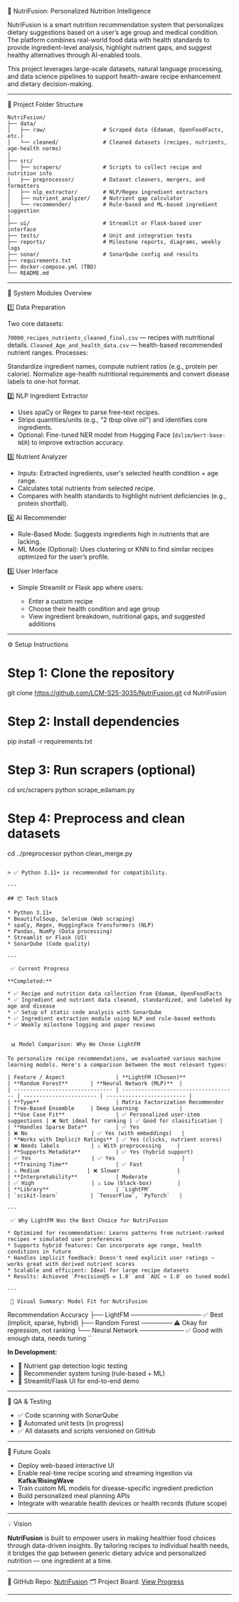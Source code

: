  🥦 NutriFusion: Personalized Nutrition Intelligence

NutriFusion is a smart nutrition recommendation system that personalizes dietary suggestions based on a user’s age group and medical condition. The platform combines real-world food data with health standards to provide ingredient-level analysis, highlight nutrient gaps, and suggest healthy alternatives through AI-enabled tools.

This project leverages large-scale datasets, natural language processing, and data science pipelines to support health-aware recipe enhancement and dietary decision-making.

---

 🚀 Project Folder Structure

```
NutriFusion/
├── data/
│   ├── raw/                  # Scraped data (Edamam, OpenFoodFacts, etc.)
│   └── cleaned/              # Cleaned datasets (recipes, nutrients, age-health norms)
│
├── src/
│   ├── scrapers/             # Scripts to collect recipe and nutrition info
│   ├── preprocessor/         # Dataset cleaners, mergers, and formatters
│   ├── nlp_extractor/        # NLP/Regex ingredient extractors
│   ├── nutrient_analyzer/    # Nutrient gap calculator
│   └── recommender/          # Rule-based and ML-based ingredient suggestion
│
├── ui/                       # Streamlit or Flask-based user interface
├── tests/                    # Unit and integration tests
├── reports/                  # Milestone reports, diagrams, weekly logs
├── sonar/                    # SonarQube config and results
├── requirements.txt
├── docker-compose.yml (TBD)
└── README.md
```

---

🧠 System Modules Overview

1️⃣ Data Preparation

 Two core datasets:

   `70000_recipes_nutrients_cleaned_final.csv` — recipes with nutritional details.
   `Cleaned_Age_and_health_data.csv` — health-based recommended nutrient ranges.
 Processes:

   Standardize ingredient names, compute nutrient ratios (e.g., protein per calorie).
   Normalize age-health nutritional requirements and convert disease labels to one-hot format.

 2️⃣ NLP Ingredient Extractor

* Uses spaCy or Regex to parse free-text recipes.
* Strips quantities/units (e.g., "2 tbsp olive oil") and identifies core ingredients.
* Optional: Fine-tuned NER model from Hugging Face (`dslim/bert-base-NER`) to improve extraction accuracy.

 3️⃣ Nutrient Analyzer

* Inputs: Extracted ingredients, user's selected health condition + age range.
* Calculates total nutrients from selected recipe.
* Compares with health standards to highlight nutrient deficiencies (e.g., protein shortfall).

 4️⃣ AI Recommender

* Rule-Based Mode: Suggests ingredients high in nutrients that are lacking.
* ML Mode (Optional): Uses clustering or KNN to find similar recipes optimized for the user’s profile.

 5️⃣ User Interface

* Simple Streamlit or Flask app where users:

  * Enter a custom recipe
  * Choose their health condition and age group
  * View ingredient breakdown, nutritional gaps, and suggested additions

---

 ⚙️ Setup Instructions


# Step 1: Clone the repository
git clone https://github.com/LCM-S25-3035/NutriFusion.git
cd NutriFusion

# Step 2: Install dependencies
pip install -r requirements.txt

# Step 3: Run scrapers (optional)
cd src/scrapers
python scrape_edamam.py

# Step 4: Preprocess and clean datasets
cd ../preprocessor
python clean_merge.py
```

> ✅ Python 3.11+ is recommended for compatibility.

---

## 📦 Tech Stack

* Python 3.11+
* BeautifulSoup, Selenium (Web scraping)
* spaCy, Regex, HuggingFace Transformers (NLP)
* Pandas, NumPy (Data processing)
* Streamlit or Flask (UI)
* SonarQube (Code quality)

---

 ✅ Current Progress

**Completed:**

* ✅ Recipe and nutrition data collection from Edamam, OpenFoodFacts
* ✅ Ingredient and nutrient data cleaned, standardized, and labeled by age and disease
* ✅ Setup of static code analysis with SonarQube
* ✅ Ingredient extraction module using NLP and rule-based methods
* ✅ Weekly milestone logging and paper reviews


 📊 Model Comparison: Why We Chose LightFM

To personalize recipe recommendations, we evaluated various machine learning models. Here's a comparison between the most relevant types:

| Feature / Aspect                | **LightFM (Chosen)**                 | **Random Forest**       | **Neural Network (MLP)**  |
| ------------------------------- | ------------------------------------ | ----------------------- | ------------------------- |
| **Type**                        | Matrix Factorization Recommender     | Tree-Based Ensemble     | Deep Learning             |
| **Use Case Fit**                | ✅ Personalized user-item suggestions | ❌ Not ideal for ranking | ✅ Good for classification |
| **Handles Sparse Data**         | ✅ Yes                                | ❌ No                    | ✅ Yes (with embeddings)   |
| **Works with Implicit Ratings** | ✅ Yes (clicks, nutrient scores)      | ❌ Needs labels          | ⚠️ With preprocessing     |
| **Supports Metadata**           | ✅ Yes (hybrid support)               | ✅ Yes                   | ✅ Yes                     |
| **Training Time**               | ✅ Fast                               | ⚠️ Medium               | ❌ Slower                  |
| **Interpretability**            | Moderate                             | ✅ High                  | ⚠️ Low (black-box)        |
| **Library**                     | `LightFM`                            | `scikit-learn`          | `TensorFlow`, `PyTorch`   |

---

 ✅ Why LightFM Was the Best Choice for NutriFusion

* Optimized for recommendation: Learns patterns from nutrient-ranked recipes + simulated user preferences
* Supports hybrid features: Can incorporate age range, health conditions in future
* Handles implicit feedback: Doesn't need explicit user ratings — works great with derived nutrient scores
* Scalable and efficient: Ideal for large recipe datasets
* Results: Achieved `Precision@5 = 1.0` and `AUC ≈ 1.0` on tuned model

---

 🧠 Visual Summary: Model Fit for NutriFusion

```
Recommendation Accuracy
├── LightFM         ──────────────── ✅ Best (implicit, sparse, hybrid)
├── Random Forest   ───────          ⚠️ Okay for regression, not ranking
└── Neural Network  ──────────       ✅ Good with enough data, needs tuning
``

**In Development:**

* 🔄 Nutrient gap detection logic testing
* 🔄 Recommender system tuning (rule-based + ML)
* 🔄 Streamlit/Flask UI for end-to-end demo

---

 🧪 QA & Testing

* ✅ Code scanning with SonarQube
* 🔲 Automated unit tests (in progress)
* ✅ All datasets and scripts versioned on GitHub

---

 🔭 Future Goals

* Deploy web-based interactive UI
* Enable real-time recipe scoring and streaming ingestion via **Kafka**/**RisingWave**
* Train custom ML models for disease-specific ingredient prediction
* Build personalized meal planning APIs
* Integrate with wearable health devices or health records (future scope)

---

 💡 Vision

**NutriFusion** is built to empower users in making healthier food choices through data-driven insights. By tailoring recipes to individual health needs, it bridges the gap between generic dietary advice and personalized nutrition — one ingredient at a time.

---

📁 GitHub Repo: [NutriFusion](https://github.com/LCM-S25-3035/NutriFusion)
🗂️ Project Board: [View Progress](https://github.com/orgs/LCM-S25-3035/projects/2)

---

